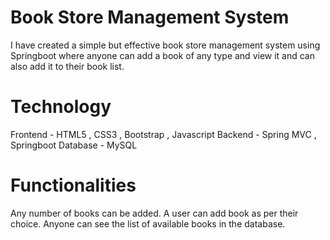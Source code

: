 # Book Store Management System
I have created a simple but effective book store management system using Springboot where anyone can add a book of any type and view it and can also add it to their book list.
# Technology
Frontend - HTML5 , CSS3 , Bootstrap , Javascript
Backend - Spring MVC ,  Springboot
Database - MySQL
# Functionalities
Any number of books can be added.
A user can add book as per their choice.
Anyone can see the list of available books in the database.
